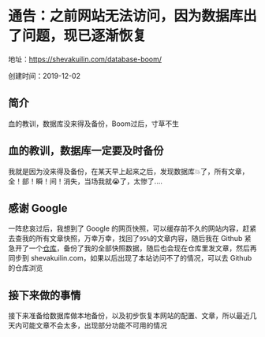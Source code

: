 # 通告：之前网站无法访问，因为数据库出了问题，现已逐渐恢复

地址：https://shevakuilin.com/database-boom/

创建时间：2019-12-02

## 简介

血的教训，数据库没来得及备份，Boom过后，寸草不生

## 血的教训，数据库一定要及时备份

我就是因为没来得及备份，在某天早上起来之后，发现数据库💥了，所有文章，全！部！瞬！间！消失，当场我就😭了，太惨了....

## 感谢 Google

一阵悲哀过后，我想到了 Google 的网页快照，可以缓存前不久的网站内容，赶紧去查我的所有文章快照，万幸万幸，找回了`95%`的文章内容，随后我在 Github 紧急开了一个[仓库](https://github.com/shevakuilin/shevakuilin.com.posts)，备份了我的全部快照数据，随后也会现在仓库里发文章，然后再同步到 shevakuilin.com，如果以后出现了本站访问不了的情况，可以去 Github 的仓库浏览

## 接下来做的事情

接下来准备给数据库做本地备份，以及初步恢复本网站的配置、文章，所以最近几天内可能文章不会太多，出现部分功能不可用的情况
